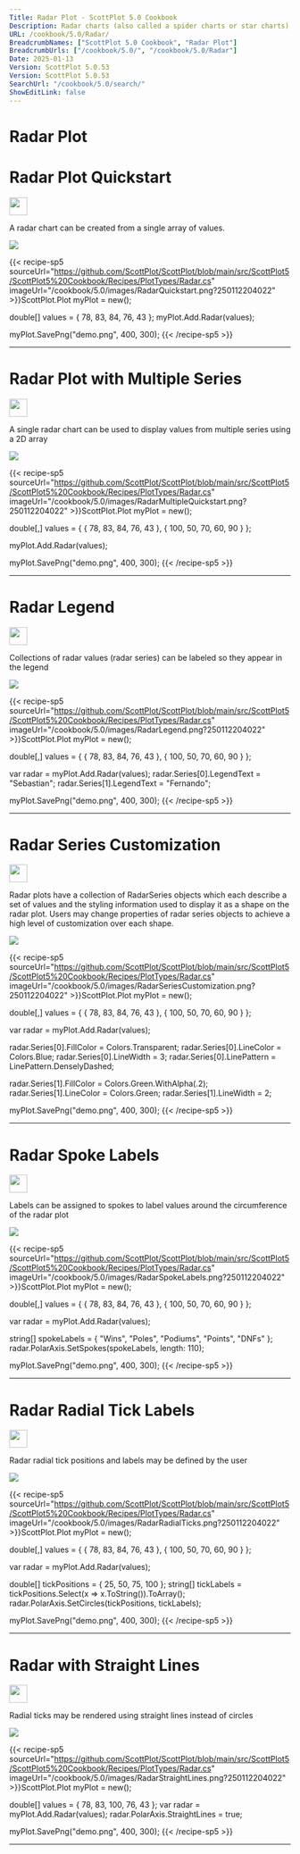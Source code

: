 ```yaml
---
Title: Radar Plot - ScottPlot 5.0 Cookbook
Description: Radar charts (also called a spider charts or star charts) represent multi-axis data as a 2D shape on axes arranged circularly around a center point.
URL: /cookbook/5.0/Radar/
BreadcrumbNames: ["ScottPlot 5.0 Cookbook", "Radar Plot"]
BreadcrumbUrls: ["/cookbook/5.0/", "/cookbook/5.0/Radar"]
Date: 2025-01-13
Version: ScottPlot 5.0.53
Version: ScottPlot 5.0.53
SearchUrl: "/cookbook/5.0/search/"
ShowEditLink: false
---
```


<h1>Radar Plot</h1>


<div class='d-flex align-items-center mt-5'>
<h1 class='me-2 text-dark my-0 border-0'>Radar Plot Quickstart</h1>
<a href='/cookbook/5.0/Radar/RadarQuickstart' target='_blank'>
<img src='/images/icons/new-window.svg' style='height: 2rem;' class='new-window-icon'>
</a>
</div>

A radar chart can be created from a single array of values.

[![](/cookbook/5.0/images/RadarQuickstart.png?250112204022)](/cookbook/5.0/images/RadarQuickstart.png?250112204022)

{{< recipe-sp5 sourceUrl="https://github.com/ScottPlot/ScottPlot/blob/main/src/ScottPlot5/ScottPlot5%20Cookbook/Recipes/PlotTypes/Radar.cs" imageUrl="/cookbook/5.0/images/RadarQuickstart.png?250112204022" >}}ScottPlot.Plot myPlot = new();

double[] values = { 78, 83, 84, 76, 43 };
myPlot.Add.Radar(values);

myPlot.SavePng("demo.png", 400, 300);
{{< /recipe-sp5 >}}

<hr class='my-5 invisible'>



<div class='d-flex align-items-center mt-5'>
<h1 class='me-2 text-dark my-0 border-0'>Radar Plot with Multiple Series</h1>
<a href='/cookbook/5.0/Radar/RadarMultipleQuickstart' target='_blank'>
<img src='/images/icons/new-window.svg' style='height: 2rem;' class='new-window-icon'>
</a>
</div>

A single radar chart can be used to display values from multiple series using a 2D array

[![](/cookbook/5.0/images/RadarMultipleQuickstart.png?250112204022)](/cookbook/5.0/images/RadarMultipleQuickstart.png?250112204022)

{{< recipe-sp5 sourceUrl="https://github.com/ScottPlot/ScottPlot/blob/main/src/ScottPlot5/ScottPlot5%20Cookbook/Recipes/PlotTypes/Radar.cs" imageUrl="/cookbook/5.0/images/RadarMultipleQuickstart.png?250112204022" >}}ScottPlot.Plot myPlot = new();

double[,] values = {
    { 78,  83, 84, 76, 43 },
    { 100, 50, 70, 60, 90 }
};

myPlot.Add.Radar(values);

myPlot.SavePng("demo.png", 400, 300);
{{< /recipe-sp5 >}}

<hr class='my-5 invisible'>



<div class='d-flex align-items-center mt-5'>
<h1 class='me-2 text-dark my-0 border-0'>Radar Legend</h1>
<a href='/cookbook/5.0/Radar/RadarLegend' target='_blank'>
<img src='/images/icons/new-window.svg' style='height: 2rem;' class='new-window-icon'>
</a>
</div>

Collections of radar values (radar series) can be labeled so they appear in the legend

[![](/cookbook/5.0/images/RadarLegend.png?250112204022)](/cookbook/5.0/images/RadarLegend.png?250112204022)

{{< recipe-sp5 sourceUrl="https://github.com/ScottPlot/ScottPlot/blob/main/src/ScottPlot5/ScottPlot5%20Cookbook/Recipes/PlotTypes/Radar.cs" imageUrl="/cookbook/5.0/images/RadarLegend.png?250112204022" >}}ScottPlot.Plot myPlot = new();

double[,] values = {
    { 78,  83, 84, 76, 43 },
    { 100, 50, 70, 60, 90 }
};

var radar = myPlot.Add.Radar(values);
radar.Series[0].LegendText = "Sebastian";
radar.Series[1].LegendText = "Fernando";

myPlot.SavePng("demo.png", 400, 300);
{{< /recipe-sp5 >}}

<hr class='my-5 invisible'>



<div class='d-flex align-items-center mt-5'>
<h1 class='me-2 text-dark my-0 border-0'>Radar Series Customization</h1>
<a href='/cookbook/5.0/Radar/RadarSeriesCustomization' target='_blank'>
<img src='/images/icons/new-window.svg' style='height: 2rem;' class='new-window-icon'>
</a>
</div>

Radar plots have a collection of RadarSeries objects which each describe a set of values and the styling information used to display it as a shape on the radar plot. Users may change properties of radar series objects to achieve a high level of customization over each shape.

[![](/cookbook/5.0/images/RadarSeriesCustomization.png?250112204022)](/cookbook/5.0/images/RadarSeriesCustomization.png?250112204022)

{{< recipe-sp5 sourceUrl="https://github.com/ScottPlot/ScottPlot/blob/main/src/ScottPlot5/ScottPlot5%20Cookbook/Recipes/PlotTypes/Radar.cs" imageUrl="/cookbook/5.0/images/RadarSeriesCustomization.png?250112204022" >}}ScottPlot.Plot myPlot = new();

double[,] values = {
    { 78,  83, 84, 76, 43 },
    { 100, 50, 70, 60, 90 }
};

var radar = myPlot.Add.Radar(values);

radar.Series[0].FillColor = Colors.Transparent;
radar.Series[0].LineColor = Colors.Blue;
radar.Series[0].LineWidth = 3;
radar.Series[0].LinePattern = LinePattern.DenselyDashed;

radar.Series[1].FillColor = Colors.Green.WithAlpha(.2);
radar.Series[1].LineColor = Colors.Green;
radar.Series[1].LineWidth = 2;

myPlot.SavePng("demo.png", 400, 300);
{{< /recipe-sp5 >}}

<hr class='my-5 invisible'>



<div class='d-flex align-items-center mt-5'>
<h1 class='me-2 text-dark my-0 border-0'>Radar Spoke Labels</h1>
<a href='/cookbook/5.0/Radar/RadarSpokeLabels' target='_blank'>
<img src='/images/icons/new-window.svg' style='height: 2rem;' class='new-window-icon'>
</a>
</div>

Labels can be assigned to spokes to label values around the circumference of the radar plot

[![](/cookbook/5.0/images/RadarSpokeLabels.png?250112204022)](/cookbook/5.0/images/RadarSpokeLabels.png?250112204022)

{{< recipe-sp5 sourceUrl="https://github.com/ScottPlot/ScottPlot/blob/main/src/ScottPlot5/ScottPlot5%20Cookbook/Recipes/PlotTypes/Radar.cs" imageUrl="/cookbook/5.0/images/RadarSpokeLabels.png?250112204022" >}}ScottPlot.Plot myPlot = new();

double[,] values = {
    { 78,  83, 84, 76, 43 },
    { 100, 50, 70, 60, 90 }
};

var radar = myPlot.Add.Radar(values);

string[] spokeLabels = { "Wins", "Poles", "Podiums", "Points", "DNFs" };
radar.PolarAxis.SetSpokes(spokeLabels, length: 110);

myPlot.SavePng("demo.png", 400, 300);
{{< /recipe-sp5 >}}

<hr class='my-5 invisible'>



<div class='d-flex align-items-center mt-5'>
<h1 class='me-2 text-dark my-0 border-0'>Radar Radial Tick Labels</h1>
<a href='/cookbook/5.0/Radar/RadarRadialTicks' target='_blank'>
<img src='/images/icons/new-window.svg' style='height: 2rem;' class='new-window-icon'>
</a>
</div>

Radar radial tick positions and labels may be defined by the user

[![](/cookbook/5.0/images/RadarRadialTicks.png?250112204022)](/cookbook/5.0/images/RadarRadialTicks.png?250112204022)

{{< recipe-sp5 sourceUrl="https://github.com/ScottPlot/ScottPlot/blob/main/src/ScottPlot5/ScottPlot5%20Cookbook/Recipes/PlotTypes/Radar.cs" imageUrl="/cookbook/5.0/images/RadarRadialTicks.png?250112204022" >}}ScottPlot.Plot myPlot = new();

double[,] values = {
    { 78,  83, 84, 76, 43 },
    { 100, 50, 70, 60, 90 }
};

var radar = myPlot.Add.Radar(values);

double[] tickPositions = { 25, 50, 75, 100 };
string[] tickLabels = tickPositions.Select(x =&gt; x.ToString()).ToArray();
radar.PolarAxis.SetCircles(tickPositions, tickLabels);

myPlot.SavePng("demo.png", 400, 300);
{{< /recipe-sp5 >}}

<hr class='my-5 invisible'>



<div class='d-flex align-items-center mt-5'>
<h1 class='me-2 text-dark my-0 border-0'>Radar with Straight Lines</h1>
<a href='/cookbook/5.0/Radar/RadarStraightLines' target='_blank'>
<img src='/images/icons/new-window.svg' style='height: 2rem;' class='new-window-icon'>
</a>
</div>

Radial ticks may be rendered using straight lines instead of circles

[![](/cookbook/5.0/images/RadarStraightLines.png?250112204022)](/cookbook/5.0/images/RadarStraightLines.png?250112204022)

{{< recipe-sp5 sourceUrl="https://github.com/ScottPlot/ScottPlot/blob/main/src/ScottPlot5/ScottPlot5%20Cookbook/Recipes/PlotTypes/Radar.cs" imageUrl="/cookbook/5.0/images/RadarStraightLines.png?250112204022" >}}ScottPlot.Plot myPlot = new();

double[] values = { 78, 83, 100, 76, 43 };
var radar = myPlot.Add.Radar(values);
radar.PolarAxis.StraightLines = true;

myPlot.SavePng("demo.png", 400, 300);
{{< /recipe-sp5 >}}

<hr class='my-5 invisible'>


